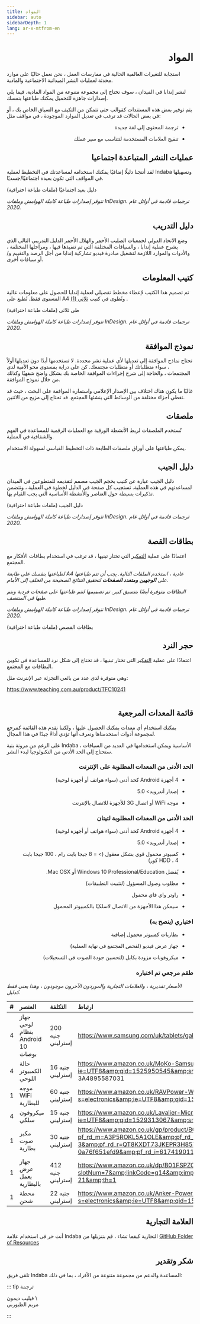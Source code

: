 ```yaml
---
title: المواد
sidebar: auto
sidebarDepth: 1
lang: ar-x-mtfrom-en
---
```

<h1 style=";text-align:right;direction:rtl"> المواد </h1> 

<Banner> 

 استجابة للتغيرات العالمية الحالية في ممارسات العمل ، نحن نعمل حاليًا على موارد محدثة لعمليات النشر الميدانية الاجتماعية والمادية.  

</Banner> 

<Leader> 

 لنشر إندابا في الميدان ، سوف تحتاج إلى مجموعة متنوعة من المواد المادية. فيما يلي إصدارات جاهزة للتحميل يمكنك طباعتها بنفسك.  


 يتم توفير بعض هذه المستندات كقوالب حتى تتمكن من التكيف مع السياق الخاص بك ، أو في بعض الحالات قد ترغب في تعديل الموارد الموجودة ، في مواقف مثل:  

<ul style=";text-align:right;direction:rtl"><li style=";text-align:right;direction:rtl"> ترجمة المحتوى إلى لغة جديدة </li></ul> 
<ul style=";text-align:right;direction:rtl"><li style=";text-align:right;direction:rtl"> تنقيح العلامات المستخدمة لتتناسب مع سير عملك </li></ul> 

</Leader> 

<h2 style=";text-align:right;direction:rtl"><New/> عمليات النشر المتباعدة اجتماعيا </h2> 

 لقد أنتجنا دليلًا إضافيًا يمكنك استخدامه لمساعدتك في التخطيط لعملية Indaba وتسهيلها في المواقف التي تكون بعيدة اجتماعيًا/جسديًا.  

<translated-dropdown title="دليل التباعد الاجتماعي (PDF)" :langs="['en','es','fr','ar']" link="https://github.com/our-story-media/ourstory-resources/raw/master/field-materials/facilitator-guide-distance/print-yourself/distance-guide-selfprint-%%.pdf"/> 

<DownloadLink  url="https://github.com/our-story-media/ourstory-resources/tree/master/field-materials/facilitator-guide-distance/print-professional"> دليل بعيد اجتماعيًا (ملفات طباعة احترافية) </DownloadLink> 

 <em>تتوفر إصدارات طباعة كاملة الهوامش وملفات InDesign. ترجمات قادمة في أوائل عام 2020.</em>  

<h2 style=";text-align:right;direction:rtl"> دليل التدريب </h2> 

 وضع الاتحاد الدولي لجمعيات الصليب الأحمر والهلال الأحمر الدليل التدريبي التالي الذي يشرح عملية إندابا ، والسياقات المختلفة التي تم تنفيذها فيها ، ومراحلها المختلفة ، والأدوات والموارد اللازمة لتشغيل مبادرة فيديو تشاركية إندابا من أجل الرصد والتقييم و/أو سياقات أخرى.  

<translated-dropdown title="دليل الاتحاد الدولي لجمعيات الصليب الأحمر والهلال الأحمر (PDF)" :langs="['en','es','fr','ar']" link="https://github.com/our-story-media/ourstory-resources/raw/master/field-materials/manual/ifrc-manual-%%.pdf"/> 

<h2 style=";text-align:right;direction:rtl"> كتيب المعلومات </h2> 

 تم تصميم هذا الكتيب لإعطاء مخطط تفصيلي لعملية إندابا للحصول على معلومات عالية المستوى فقط. تُطبع على A4 وتُطوى في كتيب <a href="https://en.wikipedia.org/wiki/Brochure#/media/File:Folding.svg">ثلاثي (1)</a> .  

<translated-dropdown title="طي ثلاثي (PDF)" :langs="['en','es']" link="https://github.com/our-story-media/ourstory-resources/raw/master/field-materials/booklet/brochure-%%.pdf"/> 

<DownloadLink  url="https://github.com/our-story-media/ourstory-resources/tree/master/field-materials/booklet/"> طي ثلاثي (ملفات طباعة احترافية) </DownloadLink> 

 <em>تتوفر إصدارات طباعة كاملة الهوامش وملفات InDesign. ترجمات قادمة في أوائل عام 2020.</em>  

<h2 style=";text-align:right;direction:rtl"> نموذج الموافقة </h2> 

 تحتاج نماذج الموافقة إلى تعديلها لأي عملية نشر محددة. لا تستخدمها أبدًا دون تعديلها أولاً ، سواء متطلباتك أو متطلبات مجتمعك. كن على دراية بمستوى محو الأمية لدى المجتمعات ، والحاجة إلى شرح إجراءات الموافقة الخاصة بك بشكل واضح شفهيًا وكذلك من خلال نموذج الموافقة.  

 غالبًا ما يكون هناك اختلاف بين <span class="code">الإصدار الإعلامي واستمارة</span> <span class="code">الموافقة على البحث</span> ، حيث قد تغطي أجزاء مختلفة من الوسائط التي ينشئها المجتمع. قد تحتاج إلى مزيج من الاثنين.  

<translated-dropdown title="مثال على الموافقة (Word docx)" :langs="['en','es']" link="https://github.com/our-story-media/ourstory-resources/raw/master/field-materials/consent/consent-template-%%.docx"/> 

<h2 style=";text-align:right;direction:rtl"> ملصقات </h2> 

 تُستخدم الملصقات لربط الأنشطة الورقية مع العمليات الرقمية للمساعدة في الفهم والشفافية في العملية.  

 يمكن طباعتها على أوراق ملصقات الطابعة ذات التخطيط القياسي لسهولة الاستخدام.  

<translated-dropdown title="قالب الملصقات (Word docx)" :langs="['en','es','fr','ar']" link="https://github.com/our-story-media/ourstory-resources/raw/master/field-materials/stickers/L7163-oecd-stickers-template-%%.docx"/> 


<h2 style=";text-align:right;direction:rtl"> دليل الجيب </h2> 

 دليل الجيب عبارة عن كتيب بحجم الجيب مصمم لتقديمه للمتطوعين في الميدان لمساعدتهم في هذه العملية. تستجيب كل صفحة في الدليل لخطوة في العملية ، وتتضمن تذكيرات بسيطة حول العناصر والأنشطة الأساسية التي يجب القيام بها.  

<translated-dropdown title="دليل الجيب (PDF)" :langs="['en','es']" link="https://github.com/our-story-media/ourstory-resources/raw/master/field-materials/field-guide/print-yourself/field-guide-selfprint-%%.pdf"/> 

<DownloadLink  url="https://github.com/our-story-media/ourstory-resources/tree/master/field-materials/field-guide/print-professional"> دليل الجيب (ملفات طباعة احترافية) </DownloadLink> 

 <em>تتوفر إصدارات طباعة كاملة الهوامش وملفات InDesign. ترجمات قادمة في أوائل عام 2020.</em>  

<h2 style=";text-align:right;direction:rtl"> بطاقات القصة </h2> 

 اعتمادًا على عملية <a href="/ar/guide/ideation/">التفكير</a> التي تختار تبنيها ، قد ترغب في استخدام بطاقات الأفكار مع المجتمع.  

 <em>لطباعتها بنفسك على طابعة A4 عادية ، استخدم الملفات التالية. يجب أن تتم طباعتها على <strong>الوجهين</strong> <strong>ومتعدد الصفحات</strong> لتحقيق النتائج الصحيحة من الخلف إلى الأمام.</em>  

<translated-dropdown title="طباعة متعددة (A4) (PDF)" :langs="['en','es','ar','fr']" link="https://github.com/our-story-media/ourstory-resources/raw/master/field-materials/story-cards/print-yourself/storycards-selfprint-%%.pdf"/> 

 <em>البطاقات متوفرة أيضًا بتنسيق كبير. تم تصميمها لتتم طباعتها على صفحات فردية ويتم طيها في المنتصف.</em>  

<translated-dropdown title="طباعة تنسيق كبير (A4) (PDF)" :langs="['en','es','ar','fr']" link="https://github.com/our-story-media/ourstory-resources/raw/master/field-materials/story-cards/large-print/printable-large-A4-%%.pdf"/> 

<translated-dropdown title="تنسيق كبير (خطاب) (PDF)" :langs="['en','es','ar','fr']" link="https://github.com/our-story-media/ourstory-resources/raw/master/field-materials/story-cards/large-print/printable-large-Letter-%%.pdf"/> 

 <em>تتوفر إصدارات طباعة كاملة الهوامش وملفات InDesign. ترجمات قادمة في أوائل عام 2020.</em>  

<DownloadLink  url="https://github.com/our-story-media/ourstory-resources/tree/master/field-materials/story-cards/print-professional"> بطاقات القصص (ملفات طباعة احترافية) </DownloadLink> 


<h2 style=";text-align:right;direction:rtl"> حجر النرد </h2> 

 اعتمادًا على عملية <a href="/ar/guide/ideation/">التفكير</a> التي تختار تبنيها ، قد تحتاج إلى شكل نرد للمساعدة في تكوين البطاقات مع المجتمع.  

 وهي متوفرة لدى عدد من بائعي التجزئة عبر الإنترنت مثل:  

 <a href="https://www.teaching.com.au/product/TFC10241">https://www.teaching.com.au/product/TFC10241</a>  

<img src="/imgs/dice.jpg" alt=""> 

<h2 style=";text-align:right;direction:rtl"> قائمة المعدات المرجعية </h2> 

 يمكنك استخدام أي معدات يمكنك الحصول عليها ، ولكننا نقدم هذه القائمة كمرجع لمجموعة أدوات استخدمناها ونعرف أنها تؤدي أداءً جيدًا في هذا المجال.  

<Tip> 

 على الرغم من مرونة بنية Indaba الأساسية ويمكن استخدامها في العديد من السياقات ، ستحتاج إلى الحد الأدنى من التكنولوجيا لبدء النشر.  

</Tip> 

<h3 style=";text-align:right;direction:rtl"> الحد الأدنى من المعدات المطلوبة على الإنترنت </h3> 

<ul style=";text-align:right;direction:rtl"><li style=";text-align:right;direction:rtl"> 4 أجهزة Android كحد أدنى (سواء هواتف أو أجهزة لوحية) </li></ul> 
<ul style=";text-align:right;direction:rtl"><li style=";text-align:right;direction:rtl"> إصدار أندرويد&gt; 5.0 </li></ul> 
<ul style=";text-align:right;direction:rtl"><li style=";text-align:right;direction:rtl"> موجه WiFi أو اتصال 3G للأجهزة للاتصال بالإنترنت </li></ul> 

<h3 style=";text-align:right;direction:rtl"> الحد الأدنى من المعدات المطلوبة لتيتان </h3> 

<ul style=";text-align:right;direction:rtl"><li style=";text-align:right;direction:rtl"> 4 أجهزة Android كحد أدنى (سواء هواتف أو أجهزة لوحية) </li></ul> 
<ul style=";text-align:right;direction:rtl"><li style=";text-align:right;direction:rtl"> إصدار أندرويد&gt; 5.0 </li></ul> 
<ul style=";text-align:right;direction:rtl"><li style=";text-align:right;direction:rtl"> كمبيوتر محمول قوي بشكل معقول (&gt; = 8 جيجا بايت رام ، 100 جيجا بايت HDD ، 4 كور) </li></ul> 
<ul style=";text-align:right;direction:rtl"><li style=";text-align:right;direction:rtl"> يُفضل Windows 10 Professional/Education أو Mac OSX. </li></ul> 
<ul style=";text-align:right;direction:rtl"><li style=";text-align:right;direction:rtl"> مطلوب وصول المسؤول (لتثبيت التطبيقات) </li></ul> 
<ul style=";text-align:right;direction:rtl"><li style=";text-align:right;direction:rtl"> راوتر واي فاي محمول </li></ul> 
<ul style=";text-align:right;direction:rtl"><li style=";text-align:right;direction:rtl"> سيمكن هذا الأجهزة من الاتصال لاسلكيًا بالكمبيوتر المحمول </li></ul> 

<h3 style=";text-align:right;direction:rtl"> اختياري (ينصح به) </h3> 

<ul style=";text-align:right;direction:rtl"><li style=";text-align:right;direction:rtl"> بطاريات كمبيوتر محمول إضافية </li></ul> 
<ul style=";text-align:right;direction:rtl"><li style=";text-align:right;direction:rtl"> جهاز عرض فيديو (لفحص المجتمع في نهاية العملية) </li></ul> 
<ul style=";text-align:right;direction:rtl"><li style=";text-align:right;direction:rtl"> ميكروفونات مزودة بكابل (لتحسين جودة الصوت في التسجيلات) </li></ul> 

<h3 style=";text-align:right;direction:rtl"> طقم مرجعي تم اختباره </h3> 

 <em>الأسعار تقديرية ، والعلامات التجارية والموردون الآخرون موجودون ، وهذا يعني فقط كدليل.</em>  

 | # | العنصر | التكلفة | ارتباط |  
 | :--- | :--- | :--- | :--- |  
 | 4 | جهاز لوحي بنظام Android 10 بوصات | 200 جنيه إسترليني | <a href="https://www.samsung.com/uk/tablets/galaxy-tab-a-10-1-2016-t580/SM-T580NZKABTU/">https://www.samsung.com/uk/tablets/galaxy-tab-a-10-1-2016-t580/SM-T580NZKABTU/</a> |  
 | 4 | حالة الكمبيوتر اللوحي | 16 جنيه إسترليني | <a href="https://www.amazon.co.uk/MoKo-Samsung-Galaxy-10-1-Built/dp/B01LX4VLYD/ref=sr_1_3?ie=UTF8&amp;qid=1525950545&amp;sr=8-3&amp;keywords=case+for+galaxy+tab+a&amp;refinements=p_n_feature_browse-bin%3A4895587031">https://www.amazon.co.uk/MoKo-Samsung-Galaxy-10-1-Built/dp/B01LX4VLYD/ref=sr_1_3؟ie=UTF8&amp;qid=1525950545&amp;sr=8-3&amp;keywords=case+for+galaxy+tab+ &amp; تصفيات = p_n_feature_browse-bin٪ 3A4895587031</a> |  
 | 1 | موجه WiFi للبطارية | 60 جنيه إسترليني | <a href="https://www.amazon.co.uk/RAVPower-Wireless-Portable-Companion-Streamer/dp/B076M3X2GR/ref=sr_1_12?s=electronics&amp;ie=UTF8&amp;qid=1525100823&amp;sr=1-12&amp;keywords=battery+wireless+router">https://www.amazon.co.uk/RAVPower-Wireless-Portable-Companion-Streamer/dp/B076M3X2GR/ref=sr_1_12؟s=electronics&amp;ie=UTF8&amp;qid=1525100823&amp;sr=1-12&amp;keywords=battery+wireless+router</a> |  
 | 4 | ميكروفون سلكي | 15 جنيه إسترليني | <a href="https://www.amazon.co.uk/Lavalier-Microphone-Smartphone-Canon-Camera/dp/B00MPDYGBE/ref=sr_1_1?ie=UTF8&amp;qid=1529313067&amp;sr=8-1&amp;keywords=boya">https://www.amazon.co.uk/Lavalier-Microphone-Smartphone-Canon-Camera/dp/B00MPDYGBE/ref=sr_1_1؟ie=UTF8&amp;qid=1529313067&amp;sr=8-1&amp;keywords=boya</a> |  
 | 1 | مكبر صوت بطارية | 30 جنيه إسترليني | <a href="https://www.amazon.co.uk/gp/product/B016MO90GW/ref=s9_acsd_zgift_hd_bw_bfmct9_c_x_w?pf_rd_m=A3P5ROKL5A1OLE&amp;pf_rd_s=merchandised-search-3&amp;pf_rd_r=QT8KXDT73JKEPR3H85TM&amp;pf_rd_t=101&amp;pf_rd_p=46dd7e12-d969-5548-b29a-0a76f651efd9&amp;pf_rd_i=617419011">https://www.amazon.co.uk/gp/product/B016MO90GW/ref=s9_acsd_zgift_hd_bw_bfmct9_c_x_w؟pf_rd_m=A3P5ROKL5A1OLE&amp;pf_rd_s=merchandised-search-3&amp;pf_rd_r=QT8KXDT73JKEPR3H85TM&amp;pf_rd_t=101&amp;pf_rd_p=46dd7e12-d969-5548-b29a-0a76f651efd9&amp;pf_rd_i=617419011</a> |  
 | 1 | جهاز عرض يعمل بالبطارية | 412 جنيه إسترليني | <a href="https://www.amazon.co.uk/dp/B01FSPZCDG/ref=as_at?slotNum=7&amp;linkCode=g14&amp;imprToken=N29..iMjijff7TCKcSbaww&amp;creativeASIN=B01FSPZCDG&amp;tag=dotdash21-21&amp;th=1">https://www.amazon.co.uk/dp/B01FSPZCDG/ref=as_at؟slotNum=7&amp;linkCode=g14&amp;imprToken=N29..iMjijff7TCKcSbaww&amp;creativeASIN=B01FSPZCDG&amp;tag=dotdash21-21&amp;th=1</a> |  
 | 1 | محطة شحن | 22 جنيه إسترليني | <a href="https://www.amazon.co.uk/Anker-PowerPort-Family-Sized-Technology-Smartphones-Black/dp/B00PK1IIJY/ref=sr_1_20?s=electronics&amp;ie=UTF8&amp;qid=1530862198&amp;sr=1-20&amp;keywords=anker+charger">https://www.amazon.co.uk/Anker-PowerPort-Family-Sized-Technology-Smartphones-Black/dp/B00PK1IIJY/ref=sr_1_20؟s=electronics&amp;ie=UTF8&amp;qid=1530862198&amp;sr=1-20&amp;keywords=anker+charger</a> |  

<h2 style=";text-align:right;direction:rtl"> العلامة التجارية </h2> 

 أنت حر في استخدام علامة Indaba التجارية كيفما تشاء ، قم بتنزيلها من <a href="https://github.com/our-story-media/ourstory-resources/tree/master/branding">GitHub Folder of Resources</a>  

<h2 style=";text-align:right;direction:rtl"> شكر وتقدير </h2> 

 تلقى فريق Indaba المساعدة والدعم من مجموعة متنوعة من الأفراد ، بما في ذلك:  

::: tip ترجمة  

 فيليب ديمون \  
 مريم الطبوربي  

:::  
